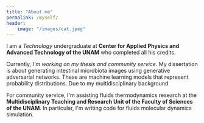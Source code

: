 ```yaml
---
title: "About me"
permalink: /myself/
header:
    image: "/images/cat.jpeg"
---
```


I am a *Technology* undergraduate at **Center for Applied Physics and Advanced Technology of the UNAM** who completed all his credits. 

Currently, *I'm working on my thesis and community service*. My dissertation is about generating intestinal microbiota images using generative adversarial networks. These are machine learning models that represent probability distributions. Due to my multidisciplinary background  

For community service, I'm assisting fluids thermodynamics research at the **Multidisciplinary Teaching and Research Unit of the Faculty of Sciences of the UNAM**. In particular, I'm writing code for fluids molecular dynamics simulation. 

